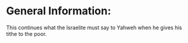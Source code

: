 # General Information:

This continues what the Israelite must say to Yahweh when he gives his tithe to the poor.